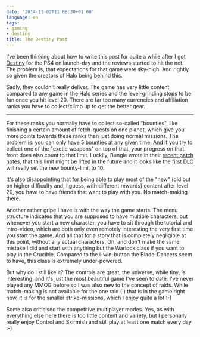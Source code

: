 ```yaml
---
date: '2014-11-02T11:08:30+01:00'
language: en
tags:
- gaming
- destiny
title: The Destiny Post
---
```



I've been thinking about how to write this post for quite a while after I got
[Destiny][2] for the PS4 on launch-day and the reviews started to hit the net.
The problem is, that expectations for that game were sky-high. And rightly so
given the creators of Halo being behind this.

Sadly, they couldn't really deliver. The game has very little content compared
to any game in the Halo series and the level-grinding stops to be fun once you
hit level 20. There are far too many currencies and affiliation ranks you have
to collect/climb up to get the better gear.

---------------

For these ranks you normally have to collect so-called "bounties", like
finishing a certain amount of fetch-quests on one planet, which give you more
points towards these ranks than just doing normal missions. The problem is: you
can only have 5 bounties at any given time. And if you try to collect one of the
"exotic weapons" on top of that, your progress on that front does also count to
that limit. Luckily, Bungie wrote in their [recent patch notes][1], that this
limit might be lifted in the future and it looks like the [first DLC][3] will
really set the new bounty-limit to 10.

It's also disappointing that for being able to play most of the "new" (old but
on higher difficulty and, I guess, with different rewards) content after level
20, you have to have friends that want to play with you. No match-making there.

Another rather gripe I have is with the way the game starts. The menu structure
indicates that you are supposed to have multiple characters, but whenever you
start a new character, you have to sit through the tutorial and intro-video,
which are both only even remotely interesting the very first time you start the
game. And all that for a story that is completely negligible at this point,
without any actual characters. Oh, and don't make the same mistake I did and
start with anything but the Warlock class if you want to play in the Crucible.
Compared to the i-win-button the Blade-Dancers seem to have, this class is
extremely under-powered.

But why do I still like it? The controls are great, the universe, while tiny, is
interesting, and it's just the most beautiful game I've seen to date. I've never
played any MMOG before so I was also new to the concept of raids. While
match-making is not available for the one raid (!) that is in the game right
now, it is for the smaller strike-missions, which I enjoy quite a lot :-)

Some also criticised the competitive multiplayer modes. Yes, as with everything
else here there is too little content and variety, but I personally really enjoy
Control and Skirmish and still play at least one match every day :-)


[1]:http://www.bungie.net/7_Update-1023---Patch-Notes/en/News/News?aid=12319

[2]:http://www.destinythegame.com/

[3]:http://www.bungie.net/7_Bungie-Weekly-Update--10312014/en/News/News?aid=12351
